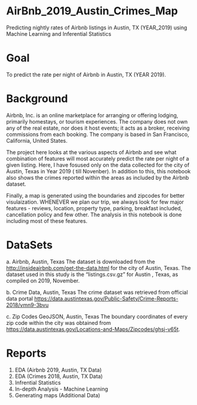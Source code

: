 # AirBnb_2019_Austin_Crimes_Map
Predicting nightly rates of Airbnb listings in Austin, TX (YEAR_2019) using Machine Learning and Inferential Statistics

# Goal
To predict the rate per night of Airbnb in Austin, TX (YEAR 2019).

# Background
Airbnb, Inc. is an online marketplace for arranging or offering lodging, primarily homestays, or tourism experiences. The company does not own any of the real estate, nor does it host events; it acts as a broker, receiving commissions from each booking. The company is based in San Francisco, California, United States.

The project here looks at the various aspects of Airbnb and see what combination of features will most accurately predict the rate per night of a given listing. Here, I have fosused only on the data collected for the city of Austin, Texas in Year 2019 ( till Novenber). In addition to this, this notebook also shows the crimes reported within the areas as included by the Airbnb dataset.

Finally, a map is generated using the boundaries and zipcodes for better visulaization.
WHENEVER we plan our trip, we always look for few major features - reviews, location, property type, parking, breakfast included, cancellation policy and few other. The analysis in this notebook is done including most of these features.


# DataSets
a. Airbnb, Austin, Texas
The dataset is downloaded from the http://insideairbnb.com/get-the-data.html for the city of Austin, Texas. The dataset used in this study is the “listings.csv.gz” for Austin , Texas, as compiled on 2019, November.

b. Crime Data, Austin, Texas
The crime dataset was retrieved from official data portal https://data.austintexas.gov/Public-Safety/Crime-Reports-2018/vmn9-3bvu

c. Zip Codes GeoJSON, Austin, Texas
The boundary coordinates of every zip code within the city was obtained from https://data.austintexas.gov/Locations-and-Maps/Zipcodes/ghsj-v65t.

# Reports

1. EDA (Airbnb 2019, Austin, TX Data)
2. EDA (Crimes 2018, Austin, TX Data)
3. Infrential Statistics
4. In-depth Analysis - Machine Learning
5. Generating maps (Additional Data)
